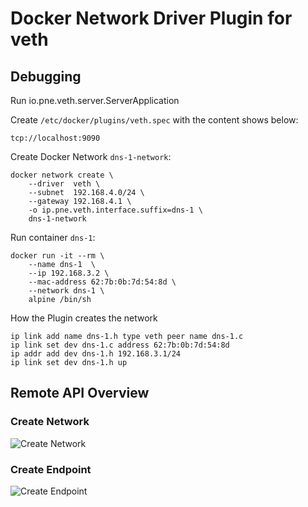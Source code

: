 #  Docker Network Driver Plugin for veth

## Debugging

Run io.pne.veth.server.ServerApplication
 
Create `/etc/docker/plugins/veth.spec` with the content shows below:

```
tcp://localhost:9090
```

Create Docker Network `dns-1-network`:

```
docker network create \
    --driver  veth \
    --subnet  192.168.4.0/24 \
    --gateway 192.168.4.1 \
    -o ip.pne.veth.interface.suffix=dns-1 \
    dns-1-network
```

Run container `dns-1`:

```
docker run -it --rm \
    --name dns-1  \
    --ip 192.168.3.2 \
    --mac-address 62:7b:0b:7d:54:8d \
    --network dns-1 \
    alpine /bin/sh
```


How the Plugin creates the network

```
ip link add name dns-1.h type veth peer name dns-1.c
ip link set dev dns-1.c address 62:7b:0b:7d:54:8d
ip addr add dev dns-1.h 192.168.3.1/24
ip link set dev dns-1.h up
```

## Remote API Overview


### Create Network

![Create Network](https://cdn.rawgit.com/evsinev/docker-network-veth/2975a36b/doc/remote-api-create-network.svg)



### Create Endpoint

![Create Endpoint](https://cdn.rawgit.com/evsinev/docker-network-veth/2975a36b/doc/remote-api-create-endpoint.svg)
